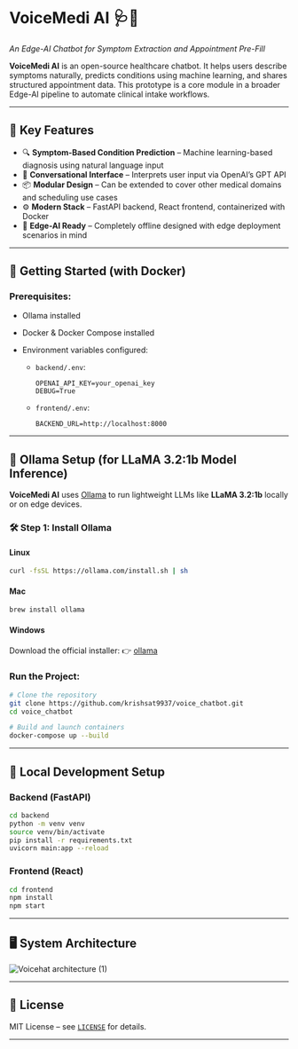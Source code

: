 # VoiceMedi AI 🩺🤖  
*An Edge-AI Chatbot for Symptom Extraction and Appointment Pre-Fill*  

**VoiceMedi AI** is an open-source healthcare chatbot. It helps users describe symptoms naturally, predicts conditions using machine learning, and shares structured appointment data. This prototype is a core module in a broader Edge-AI pipeline to automate clinical intake workflows.

---

## 🧠 Key Features

- 🔍 **Symptom-Based Condition Prediction** – Machine learning-based diagnosis using natural language input  
- 💬 **Conversational Interface** – Interprets user input via OpenAI’s GPT API  
- 📦 **Modular Design** – Can be extended to cover other medical domains and scheduling use cases  
- ⚙️ **Modern Stack** – FastAPI backend, React frontend, containerized with Docker  
- 🧩 **Edge-AI Ready** – Completely offline designed with edge deployment scenarios in mind  

---

## 🚀 Getting Started (with Docker)

### Prerequisites:
- Ollama installed
- Docker & Docker Compose installed  
- Environment variables configured:

  - `backend/.env`:  
    ```
    OPENAI_API_KEY=your_openai_key  
    DEBUG=True  
    ```

  - `frontend/.env`:  
    ```
    BACKEND_URL=http://localhost:8000  
    ```
---

## 🦙 Ollama Setup (for LLaMA 3.2:1b Model Inference)

**VoiceMedi AI** uses [Ollama](https://ollama.com/) to run lightweight LLMs like **LLaMA 3.2:1b** locally or on edge devices.

### 🛠️ Step 1: Install Ollama

#### Linux
```bash
curl -fsSL https://ollama.com/install.sh | sh
```
#### Mac
```bash
brew install ollama
```
#### Windows
Download the official installer:
👉 [ollama](https://ollama.com/download/windows)



### Run the Project:
```bash
# Clone the repository
git clone https://github.com/krishsat9937/voice_chatbot.git
cd voice_chatbot

# Build and launch containers
docker-compose up --build
```

---

## 🧪 Local Development Setup

### Backend (FastAPI)
```bash
cd backend
python -m venv venv
source venv/bin/activate
pip install -r requirements.txt
uvicorn main:app --reload
```

### Frontend (React)
```bash
cd frontend
npm install
npm start
```

---

## 🖥️ System Architecture  
![Voicehat architecture (1)](https://github.com/user-attachments/assets/656b355b-d243-425d-be91-0c86d5a4e6f7)


---

## 📄 License  
MIT License – see [`LICENSE`](LICENSE) for details.

---
